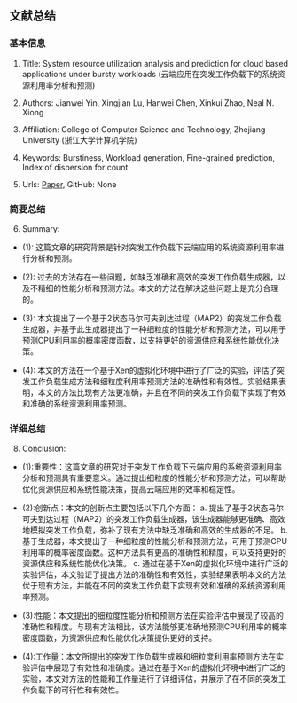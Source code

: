 ## 文献总结




### 基本信息
1. Title: System resource utilization analysis and prediction for cloud based applications under bursty workloads (云端应用在突发工作负载下的系统资源利用率分析和预测)
2. Authors: Jianwei Yin, Xingjian Lu, Hanwei Chen, Xinkui Zhao, Neal N. Xiong
3. Affiliation: College of Computer Science and Technology, Zhejiang University (浙江大学计算机学院)
4. Keywords: Burstiness, Workload generation, Fine-grained prediction, Index of dispersion for count

5. Urls: [Paper](http://dx.doi.org/10.1016/j.ins.2014.03.123), GitHub: None

### 简要总结      
6. Summary:
  
  - (1): 这篇文章的研究背景是针对突发工作负载下云端应用的系统资源利用率进行分析和预测。
  
  - (2): 过去的方法存在一些问题，如缺乏准确和高效的突发工作负载生成器，以及不精细的性能分析和预测方法。本文的方法在解决这些问题上是充分合理的。
  
  - (3): 本文提出了一个基于2状态马尔可夫到达过程（MAP2）的突发工作负载生成器，并基于此生成器提出了一种细粒度的性能分析和预测方法，可以用于预测CPU利用率的概率密度函数，以支持更好的资源供应和系统性能优化决策。
  
  - (4): 本文的方法在一个基于Xen的虚拟化环境中进行了广泛的实验，评估了突发工作负载生成方法和细粒度利用率预测方法的准确性和有效性。实验结果表明，本文的方法比现有方法更准确，并且在不同的突发工作负载下实现了有效和准确的系统资源利用率预测。





### 详细总结
8. Conclusion: 

- (1):重要性：这篇文章的研究对于突发工作负载下云端应用的系统资源利用率分析和预测具有重要意义。通过提出细粒度的性能分析和预测方法，可以帮助优化资源供应和系统性能决策，提高云端应用的效率和稳定性。

- (2):创新点：本文的创新点主要包括以下几个方面：
  a. 提出了基于2状态马尔可夫到达过程（MAP2）的突发工作负载生成器，该生成器能够更准确、高效地模拟突发工作负载，弥补了现有方法中缺乏准确和高效的生成器的不足。
  b. 基于生成器，本文提出了一种细粒度的性能分析和预测方法，可用于预测CPU利用率的概率密度函数。这种方法具有更高的准确性和精度，可以支持更好的资源供应和系统性能优化决策。
  c. 通过在基于Xen的虚拟化环境中进行广泛的实验评估，本文验证了提出方法的准确性和有效性，实验结果表明本文的方法优于现有方法，并能在不同的突发工作负载下实现有效和准确的系统资源利用率预测。

- (3):性能：本文提出的细粒度性能分析和预测方法在实验评估中展现了较高的准确性和精度。与现有方法相比，该方法能够更准确地预测CPU利用率的概率密度函数，为资源供应和性能优化决策提供更好的支持。

- (4):工作量：本文所提出的突发工作负载生成器和细粒度利用率预测方法在实验评估中展现了有效性和准确度。通过在基于Xen的虚拟化环境中进行广泛的实验，本文对方法的性能和工作量进行了详细评估，并展示了在不同的突发工作负载下的可行性和有效性。




